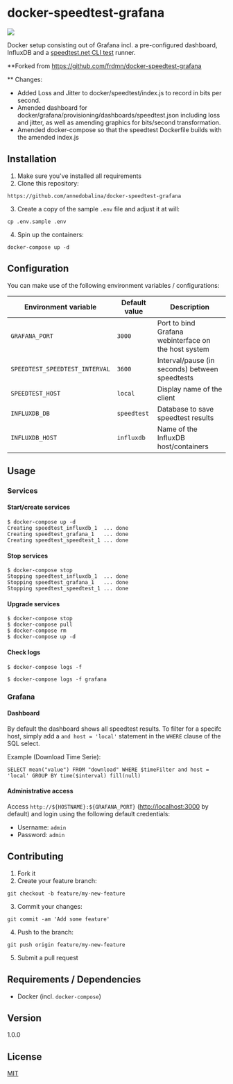 # docker-speedtest-grafana

![](https://i.imgur.com/RiP6qMj.png)




Docker setup consisting out of Grafana incl. a pre-configured dashboard, InfluxDB and a [speedtest.net CLI test](https://www.speedtest.net/apps/cli) runner.


**Forked from https://github.com/frdmn/docker-speedtest-grafana


** Changes:  

- Added Loss and Jitter to docker/speedtest/index.js to record in bits per second.
- Amended dashboard for docker/grafana/provisioning/dashboards/speedtest.json including loss and jitter, as well as amending graphics for bits/second transformation.
- Amended docker-compose so that the speedtest Dockerfile builds with the amended index.js


## Installation

1. Make sure you've installed all requirements
2. Clone this repository:

```shell
https://github.com/annedobalina/docker-speedtest-grafana
```

3. Create a copy of the sample `.env` file and adjust it at will:

```shell
cp .env.sample .env
```

4. Spin up the containers:

```shell
docker-compose up -d
```

## Configuration

You can make use of the following environment variables / configurations:

| Environment variable | Default value | Description
|----------------------|---------------|------------|
| `GRAFANA_PORT` | `3000` | Port to bind Grafana webinterface on the host system |
| `SPEEDTEST_SPEEDTEST_INTERVAL` | `3600` | Interval/pause (in seconds) between speedtests |
| `SPEEDTEST_HOST` | `local` | Display name of the client |
| `INFLUXDB_DB` | `speedtest` | Database to save speedtest results |
| `INFLUXDB_HOST` | `influxdb` | Name of the InfluxDB host/containers |

## Usage

### Services

#### Start/create services


```shell
$ docker-compose up -d
Creating speedtest_influxdb_1  ... done
Creating speedtest_grafana_1   ... done
Creating speedtest_speedtest_1 ... done
```

#### Stop services

```shell
$ docker-compose stop
Stopping speedtest_influxdb_1  ... done
Stopping speedtest_grafana_1   ... done
Stopping speedtest_speedtest_1 ... done
```

#### Upgrade services

```shell
$ docker-compose stop
$ docker-compose pull
$ docker-compose rm
$ docker-compose up -d
```

#### Check logs

```shell
$ docker-compose logs -f
```

```shell
$ docker-compose logs -f grafana
```

### Grafana

#### Dashboard

By default the dashboard shows all speedtest results. To filter for a specifc host, simply add a `and host = 'local'` statement in the `WHERE` clause of the SQL select.

Example (Download Time Serie):

```
SELECT mean("value") FROM "download" WHERE $timeFilter and host = 'local' GROUP BY time($interval) fill(null)
```

#### Administrative access

Access `http://${HOSTNAME}:${GRAFANA_PORT}` ([http://localhost:3000](`http://localhost:3000`) by default) and login using the following default credentials:

* Username: `admin`
* Password: `admin`

## Contributing

1. Fork it
2. Create your feature branch:

```shell
git checkout -b feature/my-new-feature
```

3. Commit your changes:

```shell
git commit -am 'Add some feature'
```

4. Push to the branch:

```shell
git push origin feature/my-new-feature
```

5. Submit a pull request

## Requirements / Dependencies

* Docker (incl. `docker-compose`)

## Version

1.0.0

## License

[MIT](LICENSE)
